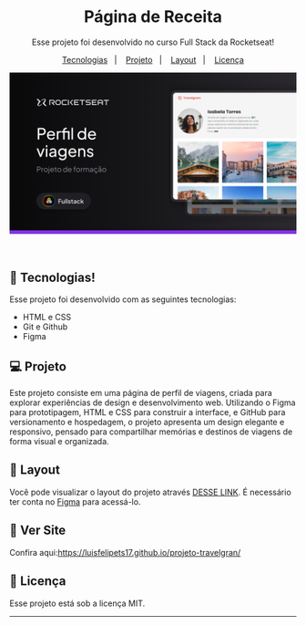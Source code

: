 <h1 align="center"> Página de Receita </h1>

<p align="center">
Esse projeto foi desenvolvido no curso Full Stack da Rocketseat!
</p>

<p align="center">
  <a href="#-tecnologias">Tecnologias</a>&nbsp;&nbsp;&nbsp;|&nbsp;&nbsp;&nbsp;
  <a href="#-projeto">Projeto</a>&nbsp;&nbsp;&nbsp;|&nbsp;&nbsp;&nbsp;
  <a href="#-layout">Layout</a>&nbsp;&nbsp;&nbsp;|&nbsp;&nbsp;&nbsp;
  <a href="#memo-licença">Licença</a>
</p>

<p align="center">
  <img alt="pagina de receita" src="assets/imageproject.png">
</p>

<br>


## 🚀 Tecnologias! 

Esse projeto foi desenvolvido com as seguintes tecnologias:

- HTML e CSS
- Git e Github
- Figma

## 💻 Projeto

Este projeto consiste em uma página de perfil de viagens, criada para explorar experiências de design e desenvolvimento web. Utilizando o Figma para prototipagem, HTML e CSS para construir a interface, e GitHub para versionamento e hospedagem, o projeto apresenta um design elegante e responsivo, pensado para compartilhar memórias e destinos de viagens de forma visual e organizada.

## 🔖 Layout

Você pode visualizar o layout do projeto através [DESSE LINK](https://www.figma.com/design/gxU8B505izNFMU4HOy2VLl/Perfil-de-viagens-(Community)?m=auto&t=SpWnTZiOmz199smH-6). É necessário ter conta no [Figma](https://figma.com) para acessá-lo.

## 🌌 Ver Site 
Confira aqui:https://luisfelipets17.github.io/projeto-travelgran/


## :memo: Licença

Esse projeto está sob a licença MIT.

---